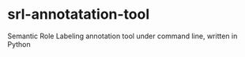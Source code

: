# srl-annotatation-tool
Semantic Role Labeling annotation tool under command line, written in Python 
